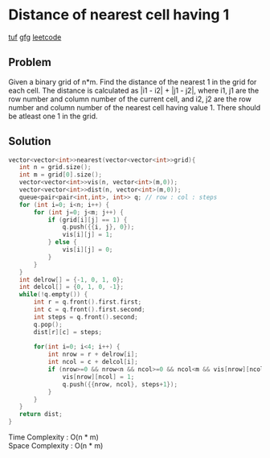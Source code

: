  # Distance of nearest cell having 1
 
 [tuf](https://takeuforward.org/graph/distance-of-nearest-cell-having-1/) 
 [gfg](https://practice.geeksforgeeks.org/problems/distance-of-nearest-cell-having-1-1587115620/1?utm_source=youtube&utm_medium=collab_striver_ytdescription&utm_campaign=distance-of-nearest-cell-having) 
 [leetcode](https://leetcode.com/problems/01-matrix/)
 
 ## Problem
 Given a binary grid of n*m. Find the distance of the nearest 1 in the grid for each cell.
The distance is calculated as |i1  - i2| + |j1 - j2|, where i1, j1 are the row number and column number of the current cell, and i2, j2 are the row number and column number of the nearest cell having value 1. There should be atleast one 1 in the grid.
 
 
 ## Solution
 
 ```c++
vector<vector<int>>nearest(vector<vector<int>>grid){
	int n = grid.size();
	int m = grid[0].size();
	vector<vector<int>>vis(n, vector<int>(m,0));
	vector<vector<int>>dist(n, vector<int>(m,0));
	queue<pair<pair<int,int>, int>> q; // row : col : steps
	for (int i=0; i<n; i++) {
		for (int j=0; j<m; j++) {
			if (grid[i][j] == 1) {
				q.push({{i, j}, 0});
				vis[i][j] = 1;
			} else {
				vis[i][j] = 0;
			}
		}
	} 
	int delrow[] = {-1, 0, 1, 0};
	int delcol[] = {0, 1, 0, -1};
	while(!q.empty()) {
		int r = q.front().first.first;
		int c = q.front().first.second;
		int steps = q.front().second;
		q.pop();
		dist[r][c] = steps;
		
		for(int i=0; i<4; i++) {
			int nrow = r + delrow[i];
			int ncol = c + delcol[i];
			if (nrow>=0 && nrow<n && ncol>=0 && ncol<m && vis[nrow][ncol] == 0) {
				vis[nrow][ncol] = 1;
				q.push({{nrow, ncol}, steps+1});
			}
		}
	}
	return dist;
}
 ```
 
 Time Complexity : O(n * m) \
 Space Complexity : O(n * m)